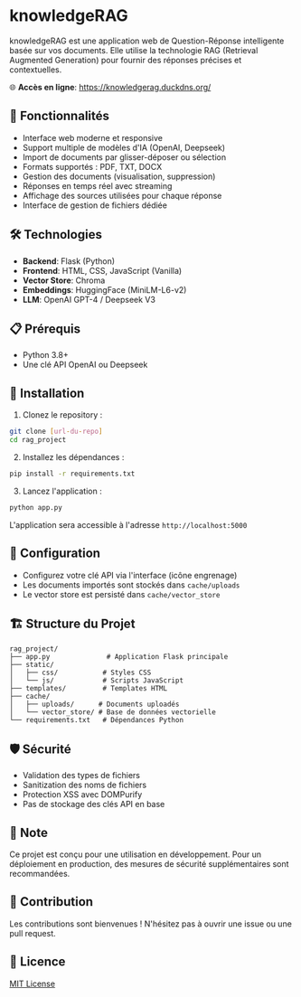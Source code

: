 # knowledgeRAG

knowledgeRAG est une application web de Question-Réponse intelligente basée sur vos documents. Elle utilise la technologie RAG (Retrieval Augmented Generation) pour fournir des réponses précises et contextuelles.

🌐 **Accès en ligne**: https://knowledgerag.duckdns.org/

## 🌟 Fonctionnalités

- Interface web moderne et responsive
- Support multiple de modèles d'IA (OpenAI, Deepseek)
- Import de documents par glisser-déposer ou sélection
- Formats supportés : PDF, TXT, DOCX
- Gestion des documents (visualisation, suppression)
- Réponses en temps réel avec streaming
- Affichage des sources utilisées pour chaque réponse
- Interface de gestion de fichiers dédiée

## 🛠️ Technologies

- **Backend**: Flask (Python)
- **Frontend**: HTML, CSS, JavaScript (Vanilla)
- **Vector Store**: Chroma
- **Embeddings**: HuggingFace (MiniLM-L6-v2)
- **LLM**: OpenAI GPT-4 / Deepseek V3

## 📋 Prérequis

- Python 3.8+
- Une clé API OpenAI ou Deepseek

## 🚀 Installation

1. Clonez le repository :
```bash
git clone [url-du-repo]
cd rag_project
```

2. Installez les dépendances :
```bash
pip install -r requirements.txt
```

3. Lancez l'application :
```bash
python app.py
```

L'application sera accessible à l'adresse `http://localhost:5000`

## 🔧 Configuration

- Configurez votre clé API via l'interface (icône engrenage)
- Les documents importés sont stockés dans `cache/uploads`
- Le vector store est persisté dans `cache/vector_store`

## 🏗️ Structure du Projet

```
rag_project/
├── app.py              # Application Flask principale
├── static/
│   ├── css/           # Styles CSS
│   └── js/            # Scripts JavaScript
├── templates/         # Templates HTML
├── cache/
│   ├── uploads/      # Documents uploadés
│   └── vector_store/ # Base de données vectorielle
└── requirements.txt   # Dépendances Python
```

## 🛡️ Sécurité

- Validation des types de fichiers
- Sanitization des noms de fichiers
- Protection XSS avec DOMPurify
- Pas de stockage des clés API en base

## 📝 Note

Ce projet est conçu pour une utilisation en développement. Pour un déploiement en production, des mesures de sécurité supplémentaires sont recommandées.

## 🤝 Contribution

Les contributions sont bienvenues ! N'hésitez pas à ouvrir une issue ou une pull request.

## 📄 Licence

[MIT License](LICENSE)
